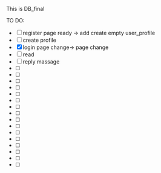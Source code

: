 This is DB_final

TO DO:
- [ ] register page ready -> add create empty user_profile
- [ ] create profile
- [x] login page change-> page change
- [ ] read
- [ ] reply massage
- [ ]
- [ ]
- [ ]
- [ ]
- [ ]
- [ ]
- [ ]
- [ ]
- [ ]
- [ ]
- [ ]
- [ ]
- [ ]
- [ ]
- [ ]
- [ ]
